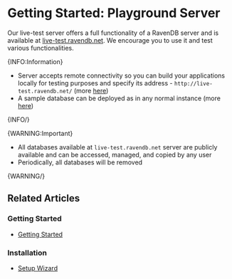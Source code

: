 # Getting Started: Playground Server

Our live-test server offers a full functionality of a RavenDB server and is available at [live-test.ravendb.net](http://live-test.ravendb.net/). We encourage you to use it and test various functionalities.

{INFO:Information}

- Server accepts remote connectivity so you can build your applications locally for testing purposes and specify its address - `http://live-test.ravendb.net/` (more [here](../client-api/creating-document-store))
- A sample database can be deployed as in any normal instance (more [here](../studio/database/tasks/create-sample-data))

{INFO/}

{WARNING:Important}

- All databases available at `live-test.ravendb.net` server are publicly available and can be accessed, managed, and copied by any user
- Periodically, all databases will be removed

{WARNING/}

## Related Articles

### Getting Started

- [Getting Started](../start/getting-started)

### Installation

- [Setup Wizard](../start/installation/setup-wizard)
